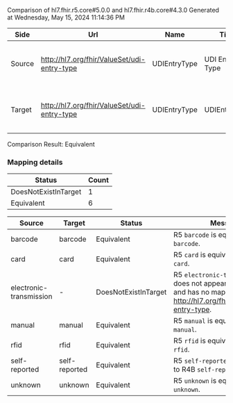 Comparison of hl7.fhir.r5.core#5.0.0 and hl7.fhir.r4b.core#4.3.0
Generated at Wednesday, May 15, 2024 11:14:36 PM

| Side | Url | Name | Title | Description |
| --- | --- | --- | --- | --- |
| Source | http://hl7.org/fhir/ValueSet/udi-entry-type | UDIEntryType | UDI Entry Type | Codes to identify how UDI data was entered. |
| Target | http://hl7.org/fhir/ValueSet/udi-entry-type | UDIEntryType | UDIEntryType | Codes to identify how UDI data was entered. |


Comparison Result: Equivalent


### Mapping details

| Status | Count |
| ------ | ----- |
DoesNotExistInTarget | 1 |
Equivalent | 6 |


| Source | Target | Status | Message |
| ------ | ------ | ------ | ------- |
| barcode | barcode | Equivalent | R5 `barcode` is equivalent to R4B `barcode`. |
| card | card | Equivalent | R5 `card` is equivalent to R4B `card`. |
| electronic-transmission | - | DoesNotExistInTarget | R5 `electronic-transmission` does not appear in the target and has no mapping for http://hl7.org/fhir/ValueSet/udi-entry-type. |
| manual | manual | Equivalent | R5 `manual` is equivalent to R4B `manual`. |
| rfid | rfid | Equivalent | R5 `rfid` is equivalent to R4B `rfid`. |
| self-reported | self-reported | Equivalent | R5 `self-reported` is equivalent to R4B `self-reported`. |
| unknown | unknown | Equivalent | R5 `unknown` is equivalent to R4B `unknown`. |

